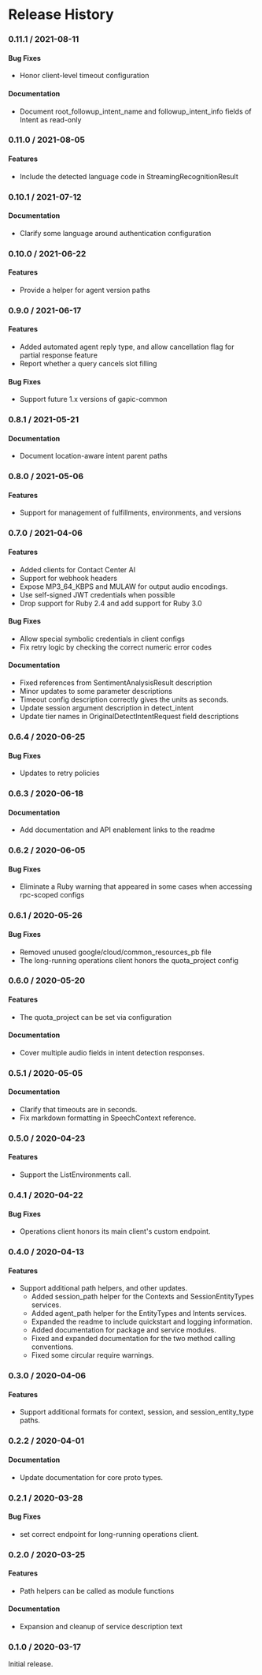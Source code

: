 # Release History

### 0.11.1 / 2021-08-11

#### Bug Fixes

* Honor client-level timeout configuration

#### Documentation

* Document root_followup_intent_name and followup_intent_info fields of Intent as read-only

### 0.11.0 / 2021-08-05

#### Features

* Include the detected language code in StreamingRecognitionResult

### 0.10.1 / 2021-07-12

#### Documentation

* Clarify some language around authentication configuration

### 0.10.0 / 2021-06-22

#### Features

* Provide a helper for agent version paths

### 0.9.0 / 2021-06-17

#### Features

* Added automated agent reply type, and allow cancellation flag for partial response feature
* Report whether a query cancels slot filling

#### Bug Fixes

* Support future 1.x versions of gapic-common

### 0.8.1 / 2021-05-21

#### Documentation

* Document location-aware intent parent paths

### 0.8.0 / 2021-05-06

#### Features

* Support for management of fulfillments, environments, and versions

### 0.7.0 / 2021-04-06

#### Features

* Added clients for Contact Center AI
* Support for webhook headers
* Expose MP3_64_KBPS and MULAW for output audio encodings.
* Use self-signed JWT credentials when possible
* Drop support for Ruby 2.4 and add support for Ruby 3.0

#### Bug Fixes

* Allow special symbolic credentials in client configs
* Fix retry logic by checking the correct numeric error codes

#### Documentation

* Fixed references from SentimentAnalysisResult description
* Minor updates to some parameter descriptions
* Timeout config description correctly gives the units as seconds.
* Update session argument description in detect_intent
* Update tier names in OriginalDetectIntentRequest field descriptions

### 0.6.4 / 2020-06-25

#### Bug Fixes

* Updates to retry policies

### 0.6.3 / 2020-06-18

#### Documentation

* Add documentation and API enablement links to the readme

### 0.6.2 / 2020-06-05

#### Bug Fixes

* Eliminate a Ruby warning that appeared in some cases when accessing rpc-scoped configs

### 0.6.1 / 2020-05-26

#### Bug Fixes

* Removed unused google/cloud/common_resources_pb file
* The long-running operations client honors the quota_project config

### 0.6.0 / 2020-05-20

#### Features

* The quota_project can be set via configuration

#### Documentation

* Cover multiple audio fields in intent detection responses.

### 0.5.1 / 2020-05-05

#### Documentation

* Clarify that timeouts are in seconds.
* Fix markdown formatting in SpeechContext reference.

### 0.5.0 / 2020-04-23

#### Features

* Support the ListEnvironments call.

### 0.4.1 / 2020-04-22

#### Bug Fixes

* Operations client honors its main client's custom endpoint.

### 0.4.0 / 2020-04-13

#### Features

* Support additional path helpers, and other updates.
  * Added session_path helper for the Contexts and SessionEntityTypes services.
  * Added agent_path helper for the EntityTypes and Intents services.
  * Expanded the readme to include quickstart and logging information.
  * Added documentation for package and service modules.
  * Fixed and expanded documentation for the two method calling conventions.
  * Fixed some circular require warnings.

### 0.3.0 / 2020-04-06

#### Features

* Support additional formats for context, session, and session_entity_type paths.

### 0.2.2 / 2020-04-01

#### Documentation

* Update documentation for core proto types.

### 0.2.1 / 2020-03-28

#### Bug Fixes

* set correct endpoint for long-running operations client.

### 0.2.0 / 2020-03-25

#### Features

* Path helpers can be called as module functions

#### Documentation

* Expansion and cleanup of service description text

### 0.1.0 / 2020-03-17

Initial release.

